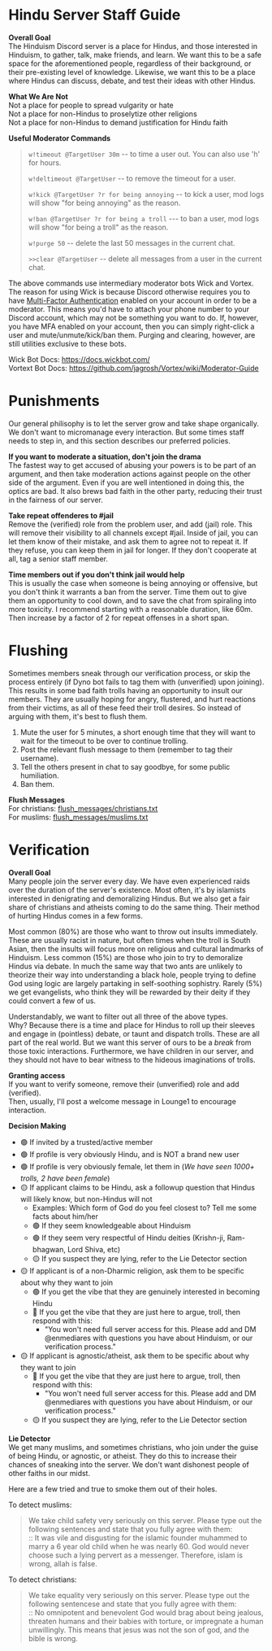 # Hindu Server Staff Guide

**Overall Goal**   
The Hinduism Discord server is a place for Hindus, and those interested in Hinduism, to gather, talk, make friends, and learn. We want this to be a safe space for the aforementioned people, regardless of their background, or their pre-existing level of knowledge. Likewise, we want this to be a place where Hindus can discuss, debate, and test their ideas with other Hindus.

**What We Are Not**   
Not a place for people to spread vulgarity or hate   
Not a place for non-Hindus to proselytize other religions   
Not a place for non-Hindus to demand justification for Hindu faith   

**Useful Moderator Commands**  
> `w!timeout @TargetUser 30m` -- to time a user out. You can also use 'h' for hours.
> 
> `w!deltimeout @TargetUser` -- to remove the timeout for a user.
> 
> `w!kick @TargetUser ?r for being annoying` -- to kick a user, mod logs will show "for being annoying" as the reason.
> 
> `w!ban @TargetUser ?r for being a troll` --- to ban a user, mod logs will show "for being a troll" as the reason.
> 
> `w!purge 50` -- delete the last 50 messages in the current chat.
> 
> `>>clear @TargetUser` -- delete all messages from a user in the current chat.   

The above commands use intermediary moderator bots Wick and Vortex. The reason for using Wick is because Discord otherwise requires you to have [Multi-Factor Authentication](https://support.discord.com/hc/en-us/articles/219576828-Setting-up-Multi-Factor-Authentication) enabled on your account in order to be a moderator. This means you'd have to attach your phone number to your Discord account, which may not be something you want to do. If, however, you have MFA enabled on your account, then you can simply right-click a user and mute/unmute/kick/ban them. Purging and clearing, however, are still utilities exclusive to these bots.   

Wick Bot Docs: https://docs.wickbot.com/     
Vortext Bot Docs: https://github.com/jagrosh/Vortex/wiki/Moderator-Guide    

# Punishments
Our general philisophy is to let the server grow and take shape organically. We don't want to micromanage every interaction. But some times staff needs to step in, and this section describes our preferred policies.    

**If you want to moderate a situation, don't join the drama**   
The fastest way to get accused of abusing your powers is to be part of an argument, and then take moderation actions against people on the other side of the argument. Even if you are well intentioned in doing this, the optics are bad. It also brews bad faith in the other party, reducing their trust in the fairness of our server.     

**Take repeat offenderes to #jail**  
Remove the (verified) role from the problem user, and add (jail) role. This will remove their visibility to all channels except #jail. Inside of jail, you can let them know of their mistake, and ask them to agree not to repeat it. If they refuse, you can keep them in jail for longer. If they don't cooperate at all, tag a senior staff member.   

**Time members out if you don't think jail would help**   
This is usually the case when someone is being annoying or offensive, but you don't think it warrants a ban from the server. Time them out to give them an opportunity to cool down, and to save the chat from spiraling into more toxicity. I recommend starting with a reasonable duration, like 60m. Then increase by a factor of 2 for repeat offenses in a short span.   

# Flushing   
Sometimes members sneak through our verification process, or skip the process entirely (if Dyno bot fails to tag them with (unverified) upon joining). This results in some bad faith trolls having an opportunity to insult our members. They are usually hoping for angry, flustered, and hurt reactions from their victims, as all of these feed their troll desires. So instead of arguing with them, it's best to flush them.   

1. Mute the user for 5 minutes, a short enough time that they will want to wait for the timeout to be over to continue trolling.
2. Post the relevant flush message to them (remember to tag their username).
3. Tell the others present in chat to say goodbye, for some public humiliation.
4. Ban them.

**Flush Messages**  
For christians: [flush_messages/christians.txt](flush_messages/christians.txt)   
For muslims: [flush_messages/muslims.txt](flush_messages/muslims.txt)       

# Verification   

**Overall Goal**    
Many people join the server every day. We have even experienced raids over the duration of the server's existence. Most often, it's by islamists interested in denigrating and demoralizing Hindus. But we also get a fair share of christians and atheists coming to do the same thing. Their method of hurting Hindus comes in a few forms.   

Most common (80%) are those who want to throw out insults immediately. These are usually racist in nature, but often times when the troll is South Asian, then the insults will focus more on religious and cultural landmarks of Hinduism. Less common (15%) are those who join to try to demoralize Hindus via debate. In much the same way that two ants are unlikely to theorize their way into understanding a black hole, people trying to define God using logic are largely partaking in self-soothing sophistry. Rarely (5%) we get evangelists, who think they will be rewarded by their deity if they could convert a few of us.     

Understandably, we want to filter out all three of the above types.   
Why? Because there is a time and place for Hindus to roll up their sleeves and engage in (pointless) debate, or taunt and dispatch trolls. These are all part of the real world. But we want this server of ours to be a _break_ from those toxic interactions. Furthermore, we have children in our server, and they should not have to bear witness to the hideous imaginations of trolls.  

**Granting access**   
If you want to verify someone, remove their (unverified) role and add (verified).   
Then, usually, I'll post a welcome message in Lounge1 to encourage interaction.   

**Decision Making**   
- 🟢 If invited by a trusted/active member     
- 🟢 If profile is very obviously Hindu, and is NOT a brand new user       
- 🟢 If profile is very obviously female, let them in (_We have seen 1000+ trolls, 2 have been female_)
- 🟡 If applicant claims to be Hindu, ask a followup question that Hindus will likely know, but non-Hindus will not    
  - Examples: Which form of God do you feel closest to? Tell me some facts about him/her
  - 🟢 If they seem knowledgeable about Hinduism
  - 🟢 If they seem very respectful of Hindu deities (Krishn-ji, Ram-bhagwan, Lord Shiva, etc)    
  - 🟡 If you suspect they are lying, refer to the Lie Detector section   
- 🟡 If applicant is of a non-Dharmic religion, ask them to be specific about why they want to join
  - 🟢 If you get the vibe that they are genuinely interested in becoming Hindu
  - 🔴 If you get the vibe that they are just here to argue, troll, then respond with this:
    - "You won't need full server access for this. Please add and DM @enmediares with questions you have about Hinduism, or our verification process."
- 🟡 If applicant is agnostic/atheist, ask them to be specific about why they want to join
  - 🔴 If you get the vibe that they are just here to argue, troll, then respond with this:
    - "You won't need full server access for this. Please add and DM @enmediares with questions you have about Hinduism, or our verification process."
  - 🟡 If you suspect they are lying, refer to the Lie Detector section

**Lie Detector**   
We get many muslims, and sometimes christians, who join under the guise of being Hindu, or agnostic, or atheist. They do this to increase their chances of sneaking into the server. We don't want dishonest people of other faiths in our midst.   

Here are a few tried and true to smoke them out of their holes.     

To detect muslims:   
> We take child safety very seriously on this server. Please type out the following sentences and state that you fully agree with them:    
> :: It was vile and disgusting for the islamic founder muhammed to marry a 6 year old child when he was nearly 60. God would never choose such a lying pervert as a messenger. Therefore, islam is wrong, allah is false.

To detect christians:   
> We take equality very seriously on this server. Please type out the following sentencese and state that you fully agree with them:     
> :: No omnipotent and benevolent God would brag about being jealous, threaten humans and their babies with torture, or impregnate a human unwillingly. This means that jesus was not the son of god, and the bible is wrong.
